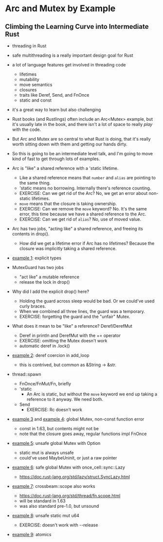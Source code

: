# Arc and Mutex by Example
## Climbing the Learning Curve into Intermediate Rust

- threading in Rust
- safe multithreading is a really important design goal for Rust
- a lot of language features get involved in threading code
    - lifetimes
    - mutability
    - move semantics
    - closures
    - traits like Deref, Send, and FnOnce
    - static and const
- it's a great way to learn but also challenging
- Rust books (and Rustlings) often include an Arc<Mutex<T>> example, but it's
  usually late in the book, and there isn't a lot of space to really *play*
  with the code.
- But Arc and Mutex are so central to what Rust is doing, that it's really
  worth sitting down with them and getting our hands dirty.
- So this is going to be an intermediate level talk, and I'm going
  to move kind of fast to get through lots of examples.

- Arc is "like" a shared reference with a 'static lifetime.
    - Like a shared reference means that `number` and `alias` are
      pointing to the same thing.
    - 'static means no borrowing. Internally there's reference
      counting.
    - EXERCISE: Can we get rid of the Arc? No, we get an error
      about non-static lifetimes.
    - `move` means that the closure is taking ownership.
    - EXERCISE: Can we remove the `move` keyword? No. It's the same
      error, this time because we have a shared reference to the
      Arc.
    - EXERCISE: Can we get rid of `alias`? No, use of moved value.
- Arc has two jobs, "acting like" a shared reference, and freeing
  its contents in drop().
    - How did we get a lifetime error if Arc has no lifetimes?
      Because the closure was implicitly taking a shared reference.
- [example 1](examples/1.rs): explicit types
- MutexGuard has two jobs
    - "act like" a mutable reference
    - release the lock in drop()
- Why did I add the explicit drop() here?
    - Holding the guard across sleep would be bad. Or we could've
      used curly braces.
    - When we combined all three lines, the guard was a temporary.
    - EXERCISE: forgetting the guard and the "unfair" Mutex.
- What does it mean to be "like" a reference? Deref/DerefMut
    - Deref in println and DerefMut with the += operator
    - EXERCISE: omitting the Mutex doesn't work
    - automatic deref in .lock()
- [example 2](examples/2.rs): deref coercion in add\_loop
    - this is contrived, but common as &String -> &str.
- thread::spawn
    - FnOnce/FnMut/Fn, briefly
    - 'static
        - An Arc is static, but without the `move` keyword we end
          up taking a reference to it anyway. We need both.
    - Send
        - EXERCISE: Rc doesn't work
- [example 3](examples/3.rs) and [example 4](examples/4.rs): global Mutex, non-const function error
    - const in 1.63, but contents might not be
    - note that the closure goes away, regular functions impl FnOnce
- [example 5](examples/5.rs): unsafe global Mutex with Option
    - static mut is always unsafe
    - could've used MaybeUninit, or just a raw pointer
- [example 6](examples/6.rs): safe global Mutex with once\_cell::sync::Lazy
    - https://doc.rust-lang.org/std/lazy/struct.SyncLazy.html
- [example 7](examples/7.rs): crossbeam::scope also works
    - https://doc.rust-lang.org/std/thread/fn.scope.html
    - will be standard in 1.63
    - was also standard pre-1.0, but unsound
- [example 8](examples/8.rs): unsafe static mut u64
    - EXERCISE: doesn't work with --release
- [example 9](examples/9.rs): atomics
